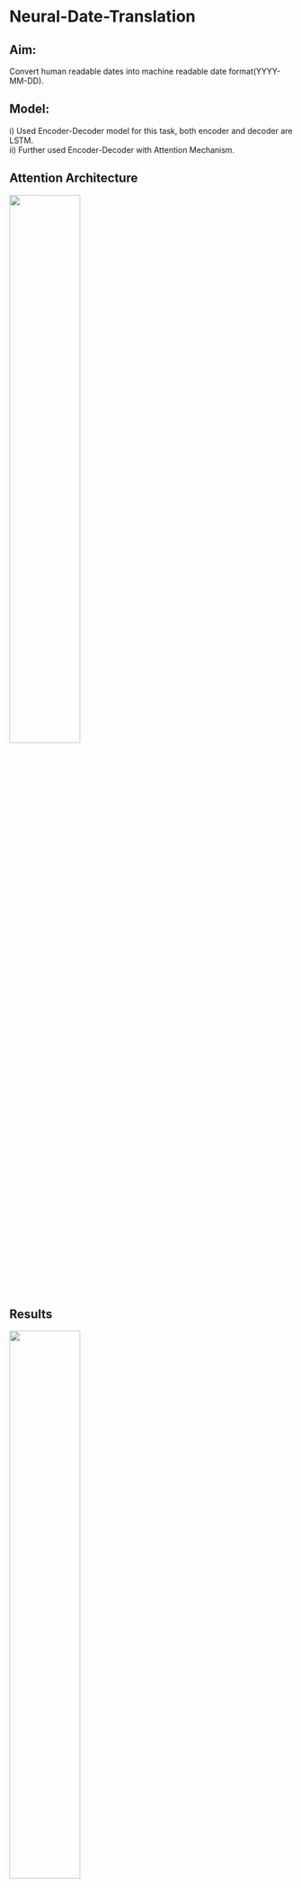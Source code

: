 # Neural-Date-Translation
## Aim: 
Convert human readable dates into machine readable date format(YYYY-MM-DD).
## Model:  
i) Used Encoder-Decoder model for this task, both encoder and decoder are LSTM. <br/>
ii) Further used Encoder-Decoder with Attention Mechanism.
        
 ## Attention Architecture
 <img src="https://user-images.githubusercontent.com/46930697/193477210-f9390762-a790-4563-b154-a95d68a7cc04.png" width=50% height=50%>
 
 
 ## Results
 <img src="https://user-images.githubusercontent.com/46930697/193477216-b353b19f-7874-4e3a-9de1-34c12bdbcee7.png" width=50% height=50%>
 <img src="https://user-images.githubusercontent.com/46930697/193477219-0c671238-0777-440b-97fd-ac2713a300f4.png" width=50% height=50%>

 
 ## Visualizing Attention Weights for a example input
<img src="https://user-images.githubusercontent.com/46930697/193477240-27d4fd0e-44de-4a83-a478-85e1156be00f.png" width=50% height=50%>
